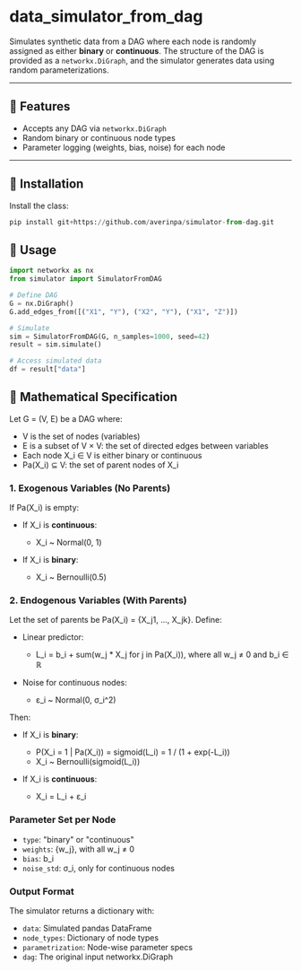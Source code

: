 # data_simulator_from_dag

Simulates synthetic data from a DAG where each node is randomly assigned as either **binary** or **continuous**. The structure of the DAG is provided as a `networkx.DiGraph`, and the simulator generates data using random parameterizations.

---

## 🚀 Features

- Accepts any DAG via `networkx.DiGraph`
- Random binary or continuous node types
- Parameter logging (weights, bias, noise) for each node

---
## 🔧 Installation

Install the class:
```python
pip install git+https://github.com/averinpa/simulator-from-dag.git

```

## 🧪 Usage

```python
import networkx as nx
from simulator import SimulatorFromDAG

# Define DAG
G = nx.DiGraph()
G.add_edges_from([("X1", "Y"), ("X2", "Y"), ("X1", "Z")])

# Simulate
sim = SimulatorFromDAG(G, n_samples=1000, seed=42)
result = sim.simulate()

# Access simulated data
df = result["data"]
```

## 🧬 Mathematical Specification

Let G = (V, E) be a DAG where:
- V is the set of nodes (variables)
- E is a subset of V × V: the set of directed edges between variables
- Each node X_i ∈ V is either binary or continuous
- Pa(X_i) ⊆ V: the set of parent nodes of X_i

### 1. Exogenous Variables (No Parents)
If Pa(X_i) is empty:

- If X_i is **continuous**:
  - X_i ~ Normal(0, 1)

- If X_i is **binary**:
  - X_i ~ Bernoulli(0.5)

### 2. Endogenous Variables (With Parents)
Let the set of parents be Pa(X_i) = {X_j1, ..., X_jk}. Define:

- Linear predictor:
  - L_i = b_i + sum(w_j * X_j for j in Pa(X_i)), where all w_j ≠ 0 and b_i ∈ ℝ

- Noise for continuous nodes:
  - ε_i ~ Normal(0, σ_i^2)

Then:

- If X_i is **binary**:
  - P(X_i = 1 | Pa(X_i)) = sigmoid(L_i) = 1 / (1 + exp(-L_i))
  - X_i ~ Bernoulli(sigmoid(L_i))

- If X_i is **continuous**:
  - X_i = L_i + ε_i

### Parameter Set per Node
- `type`: "binary" or "continuous"
- `weights`: {w_j}, with all w_j ≠ 0
- `bias`: b_i
- `noise_std`: σ_i, only for continuous nodes

### Output Format
The simulator returns a dictionary with:
- `data`: Simulated pandas DataFrame
- `node_types`: Dictionary of node types
- `parametrization`: Node-wise parameter specs
- `dag`: The original input networkx.DiGraph
